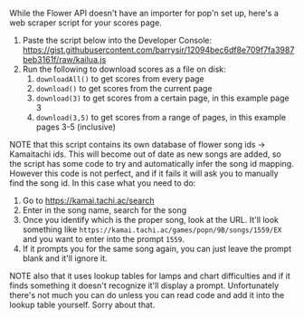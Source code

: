 While the Flower API doesn't have an importer for pop'n set up, here's a web scraper script for your scores page.

1. Paste the script below into the Developer Console: https://gist.githubusercontent.com/barrysir/12094bec6df8e709f7fa3987beb3161f/raw/kailua.js
2. Run the following to download scores as a file on disk:
   1. `downloadAll()` to get scores from every page
   2. `download()` to get scores from the current page
   3. `download(3)` to get scores from a certain page, in this example page 3
   4. `download(3,5)` to get scores from a range of pages, in this example pages 3-5 (inclusive)

NOTE that this script contains its own database of flower song ids -> Kamaitachi ids. This will become out of date as new songs are added, so the script has some code to try and automatically infer the song id mapping. However this code is not perfect, and if it fails it will ask you to manually find the song id. In this case what you need to do:

1. Go to https://kamai.tachi.ac/search
2. Enter in the song name, search for the song
3. Once you identify which is the proper song, look at the URL. It'll look something like `https://kamai.tachi.ac/games/popn/9B/songs/1559/EX` and you want to enter into the prompt `1559`.
4. If it prompts you for the same song again, you can just leave the prompt blank and it'll ignore it.

NOTE also that it uses lookup tables for lamps and chart difficulties and if it finds something it doesn't recognize it'll display a prompt. Unfortunately there's not much you can do unless you can read code and add it into the lookup table yourself. Sorry about that.